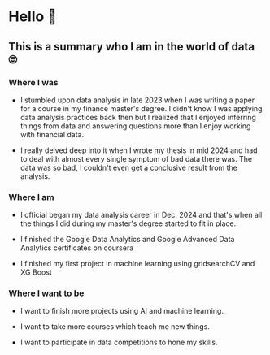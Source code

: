 # Hello 👋

## This is a summary who I am in the world of data 🤓


### Where I was

- I stumbled upon data analysis in late 2023 when I was writing a paper for a course in my finance master's degree. I didn't know I was applying data analysis practices back then but I realized that I enjoyed inferring things from data and answering questions more than I enjoy working with financial data.

- I really delved deep into it when I wrote my thesis in mid 2024 and had to deal with almost every single symptom of bad data there was. The data was so bad, I couldn't even get a conclusive result from the analysis.

### Where I am

- I official began my data analysis career in Dec. 2024 and that's when all the things I did during my master's degree started to fit in place.

- I finished the Google Data Analytics and Google Advanced Data Analytics certificates on coursera

- I finished my first project in machine learning using gridsearchCV and XG Boost

### Where I want to be

- I want to finish more projects using AI and machine learning.

- I want to take more courses which teach me new things.

- I want to participate in data competitions to hone my skills.

<!--
**Naddour98/Naddour98** is a ✨ _special_ ✨ repository because its `README.md` (this file) appears on your GitHub profile.

Here are some ideas to get you started:

- 🔭 I’m currently working on ...
- 🌱 I’m currently learning ...
- 👯 I’m looking to collaborate on ...
- 🤔 I’m looking for help with ...
- 💬 Ask me about ...
- 📫 How to reach me: ...
- 😄 Pronouns: ...
- ⚡ Fun fact: ...

-->



